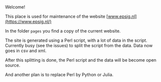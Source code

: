 Welcome!

This place is used for maintenance of the website
[www.epsig.nl](https://www.epsig.nl/)

In the folder `pages` you find a copy of the current website.

The site is generated using a Perl script,
with a lot of data in the script.
Currently busy (see the issues) to split the script from the data.
Data now goes in csv and xml.

After this splitting is done,
the Perl script and the data will be become open source.

And another plan is to replace Perl by Python or Julia.
